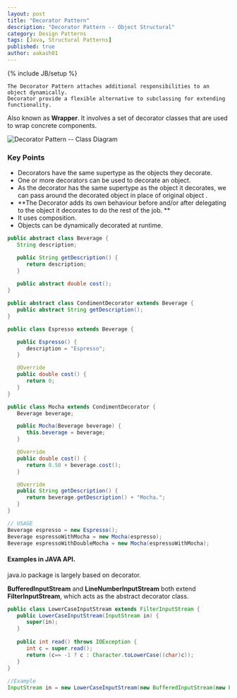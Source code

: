 ```yaml
---
layout: post
title: "Decorator Pattern"
description: "Decorator Pattern -- Object Structural"
category: Design Patterns
tags: [Java, Structural Patterns]
published: true
author: aakash01
---
```

{% include JB/setup %}

``` 
The Decorator Pattern attaches additional responsibilities to an object dynamically. 
Decorator provide a flexible alternative to subclassing for extending functionality. 
```
Also known as **Wrapper**. It involves a set of decorator classes that are used to wrap concrete components. 

![Decorator Pattern -- Class Diagram]({{http://aakash01.github.io}}/assets/images/decorator_pattern.jpg )

### Key Points
*   Decorators have the same supertype as the objects they decorate. 
*   One or more decorators can be used to decorate an object. 
*   As the decorator has the same supertype as the object it decorates, we can pass around the decorated object in place of original object .
*   **The Decorator adds its own behaviour before and/or after delegating to the object it decorates to do the rest of the job. **
*   It uses composition. 
*   Objects can be dynamically decorated at runtime. 


``` java
public abstract class Beverage {
   String description;

   public String getDescription() {
      return description;
   }
   
   public abstract double cost();
}

public abstract class CondimentDecorator extends Beverage {
   public abstract String getDescription();
}
```
``` java
public class Espresso extends Beverage {

   public Espresso() {
      description = "Espresso";
   }

   @Override
   public double cost() {
      return 0;
   }
}
```
``` java
public class Mocha extends CondimentDecorator {
   Beverage beverage;

   public Mocha(Beverage beverage) {
      this.beverage = beverage;
   }

   @Override
   public double cost() {
      return 0.50 + beverage.cost();
   }

   @Override
   public String getDescription() {
      return beverage.getDescription() + "Mocha.";
   }
}

// USAGE
Beverage espresso = new Espresso();
Beverage espressoWithMocha = new Mocha(espresso);
Beverage espressoWithDoubleMocha = new Mocha(espressoWithMocha);

```

#### Examples in JAVA API.

java.io package is largely based on decorator. 

**BufferedInputStream** and **LineNumberInputStream** both extend **FilterInputStream**, which acts as the abstract decorator class. 


``` java
public class LowerCaseInputStream extends FilterInputStream {
   public LowerCaseInputStream(InputStream in) {
      super(in);
   }
   
   public int read() throws IOException {
      int c = super.read();
      return (c== -1 ? c : Character.toLowerCase((char)c));
   }
}
   
//Example
InputStream in = new LowerCaseInputStream(new BufferedInputStream(new FileInputStream("input.txt")));
```


